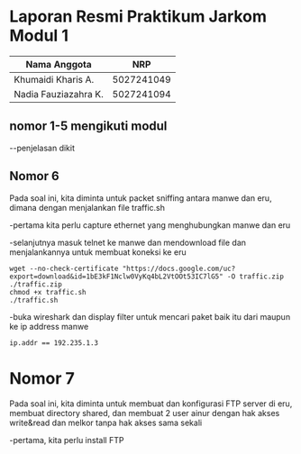 # Laporan Resmi Praktikum Jarkom Modul 1

| Nama Anggota | NRP |
|--------------|-----|
|Khumaidi Kharis A. | 5027241049|
|Nadia Fauziazahra K. | 5027241094|


## nomor 1-5 mengikuti modul

--penjelasan dikit

## Nomor  6

Pada soal ini, kita diminta untuk packet sniffing antara manwe dan eru, dimana dengan menjalankan file traffic.sh 

-pertama kita perlu capture ethernet yang menghubungkan manwe dan eru

-selanjutnya masuk telnet ke manwe dan mendownload file dan menjalankannya untuk membuat koneksi ke eru
        
    wget --no-check-certificate "https://docs.google.com/uc?export=download&id=1bE3kF1Nclw0VyKq4bL2VtOOt53IC7lG5" -O traffic.zip
    ./traffic.zip
    chmod +x traffic.sh
    ./traffic.sh

-buka wireshark dan display filter untuk mencari paket baik itu dari maupun ke ip address manwe

    ip.addr == 192.235.1.3

# Nomor 7

Pada soal ini, kita diminta untuk membuat dan konfigurasi FTP server di eru, membuat directory shared, dan membuat 2 user ainur dengan hak akses write&read dan melkor tanpa hak akses sama sekali 

-pertama, kita perlu install FTP 
